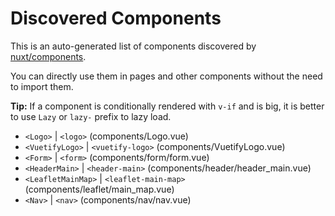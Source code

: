 # Discovered Components

This is an auto-generated list of components discovered by [nuxt/components](https://github.com/nuxt/components).

You can directly use them in pages and other components without the need to import them.

**Tip:** If a component is conditionally rendered with `v-if` and is big, it is better to use `Lazy` or `lazy-` prefix to lazy load.

- `<Logo>` | `<logo>` (components/Logo.vue)
- `<VuetifyLogo>` | `<vuetify-logo>` (components/VuetifyLogo.vue)
- `<Form>` | `<form>` (components/form/form.vue)
- `<HeaderMain>` | `<header-main>` (components/header/header_main.vue)
- `<LeafletMainMap>` | `<leaflet-main-map>` (components/leaflet/main_map.vue)
- `<Nav>` | `<nav>` (components/nav/nav.vue)
